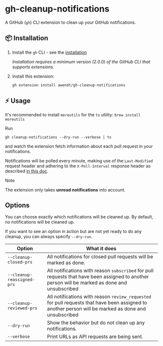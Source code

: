 # gh-cleanup-notifications

A GitHub (`gh`) CLI extension to clean up your GitHub notifications.

## 📦 Installation

1. Install the `gh` CLI - see the [installation](https://github.com/cli/cli#installation)

   _Installation requires a minimum version (2.0.0) of the GitHub CLI that supports extensions._

2. Install this extension:

   ```sh
   gh extension install awendt/gh-cleanup-notifications
   ```


## ⚡️ Usage

It's recommended to install `moreutils` for the `ts` utility: `brew install moreutils`

Run

```
gh cleanup-notifications --dry-run --verbose | ts
```

and watch the extension fetch information about each pull request in your notifications.

Notifications will be polled every minute, making use of the `Last-Modified` request header and adhering to the `X-Poll-Interval` response header as described [in this doc](https://docs.github.com/en/rest/activity/notifications?apiVersion=2022-11-28).

> [!NOTE]
> The extension only takes **unread notifications** into account.

## Options

You can choose exactly which notifications will be cleaned up. By default, no notifications will be cleaned up.

If you want to see an option in action but are not yet ready to do any cleanup, you can always specify `--dry-run`.

| Option                     | What it does                                                                                                                                         |
|----------------------------|------------------------------------------------------------------------------------------------------------------------------------------------------|
| `--cleanup-closed-prs`     | All notifications for closed pull requests will be marked as done.                                                                                   |
| `--cleanup-reassigned-prs` | All notifications with reason `subscribed` for pull requests that have been assigned to another person will be marked as done and unsubscribed       |
| `--cleanup-reviewed-prs`   | All notifications with reason `review_requested` for pull requests that have been assigned to another person will be marked as done and unsubscribed |
| `--dry-run`                | Show the behavior but do not clean up any notifications.                                                                                             |
| `--verbose`                | Print URLs as API requests are being sent.                                                                                                           |
